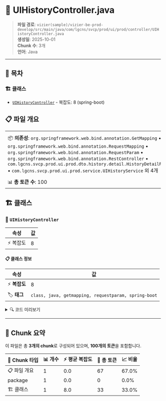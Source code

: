 # 📄 UIHistoryController.java

> **파일 경로**: `vizier(sample)/vizier-be-prod-develop/src/main/java/com/lgcns/svcp/prod/ui/prod/controller/UIHistoryController.java`  
> **생성일**: 2025-10-01  
> **Chunk 수**: 3개  
> **언어**: Java
---

## 📑 목차

### 🏗️ 클래스
- [`UIHistoryController`](#class-uihistorycontroller) - 복잡도: 8 (spring-boot)

## 📋 파일 개요

| | |
|--|--|
| 📦 **의존성**: `org.springframework.web.bind.annotation.GetMapping` • `org.springframework.web.bind.annotation.RequestMapping` • `org.springframework.web.bind.annotation.RequestParam` • `org.springframework.web.bind.annotation.RestController` • `com.lgcns.svcp.prod.ui.prod.dto.history.detail.HistoryDetailResDto` • `com.lgcns.svcp.prod.ui.prod.service.UIHistoryService` 외 4개 | ⚡ **총 복잡도**: 8 |
| 📊 **총 토큰 수**: 100 |  |



## 🏗️ 클래스

### <a id="class-uihistorycontroller"></a>🎯 `UIHistoryController`

| 속성 | 값 |
|------|----|
| ⚡ 복잡도 | 8 |



#### 📋 클래스 정보

| 속성 | 값 |
|------|----|
| ⚡ **복잡도** | 8 || 📍 **라인 범위** | 21-21 |
| 🏷️ **태그** | `class, java, getmapping, requestparam, spring-boot` || 🏗️ **프레임워크** | `spring-boot` |

<details>
<summary>🔍 코드 미리보기</summary>

```java
public class UIHistoryController {
	private final UIHistoryService uiHistoryService;

	@GetMapping("/detail")
	@Operation(summary = "Item History 상세 정보 조회", description = "Item History 상세 정보 조회")
	public HistoryDetailResDto retrieveHistoryDetail(@RequestParam String objUuid) {
		return uiHistoryService.retrieveHistoryDetail(objUuid);
	}
}...
```

**Chunk 정보**
- 🆔 **ID**: `6c247b1e7d3b`
- 📍 **라인**: 21-21
- 📊 **토큰**: 33
- 🏷️ **태그**: `class, java, getmapping, requestparam, spring-boot`

</details>

---





## 🧩 Chunk 요약

이 파일은 총 **3개의 chunk**로 구성되어 있으며, **100개의 토큰**을 포함합니다.

| 🧩 Chunk 타입 | 📊 개수 | ⚡ 평균 복잡도 | 📝 총 토큰 | 📈 비율 |
|---------------|--------|-------------|----------|--------|
| 📋 파일 개요 | 1 | 0.0 | 67 | 67.0% |
| package | 1 | 0.0 | 0 | 0.0% |
| 🏗️ 클래스 | 1 | 8.0 | 33 | 33.0% |

